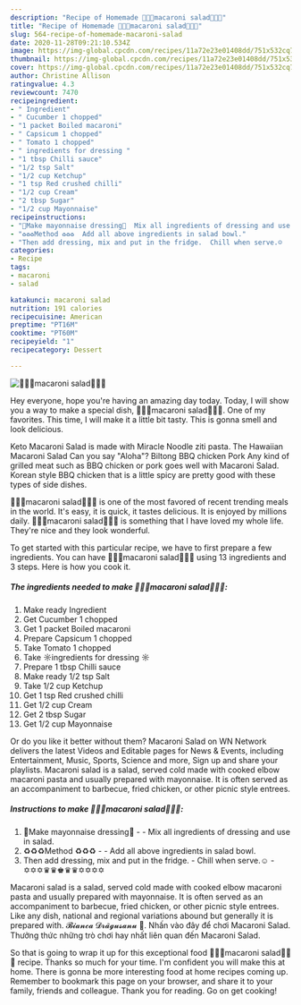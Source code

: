 ```yaml
---
description: "Recipe of Homemade 🌟🌟🌟macaroni salad🌟🌟🌟"
title: "Recipe of Homemade 🌟🌟🌟macaroni salad🌟🌟🌟"
slug: 564-recipe-of-homemade-macaroni-salad
date: 2020-11-28T09:21:10.534Z
image: https://img-global.cpcdn.com/recipes/11a72e23e01408dd/751x532cq70/🌟🌟🌟macaroni-salad🌟🌟🌟-recipe-main-photo.jpg
thumbnail: https://img-global.cpcdn.com/recipes/11a72e23e01408dd/751x532cq70/🌟🌟🌟macaroni-salad🌟🌟🌟-recipe-main-photo.jpg
cover: https://img-global.cpcdn.com/recipes/11a72e23e01408dd/751x532cq70/🌟🌟🌟macaroni-salad🌟🌟🌟-recipe-main-photo.jpg
author: Christine Allison
ratingvalue: 4.3
reviewcount: 7470
recipeingredient:
- " Ingredient"
- " Cucumber 1 chopped"
- "1 packet Boiled macaroni"
- " Capsicum 1 chopped"
- " Tomato 1 chopped"
- " ingredients for dressing "
- "1 tbsp Chilli sauce"
- "1/2 tsp Salt"
- "1/2 cup Ketchup"
- "1 tsp Red crushed chilli"
- "1/2 cup Cream"
- "2 tbsp Sugar"
- "1/2 cup Mayonnaise"
recipeinstructions:
- "🔺Make mayonnaise dressing🔺  Mix all ingredients of dressing and use in salad."
- "♻♻♻Method ♻♻♻  Add all above ingredients in salad bowl."
- "Then add dressing, mix and put in the fridge.  Chill when serve.☺   ✡✡✡♛♛♚♛♛✡✡✡✡"
categories:
- Recipe
tags:
- macaroni
- salad

katakunci: macaroni salad 
nutrition: 191 calories
recipecuisine: American
preptime: "PT16M"
cooktime: "PT60M"
recipeyield: "1"
recipecategory: Dessert

---
```



![🌟🌟🌟macaroni salad🌟🌟🌟](https://img-global.cpcdn.com/recipes/11a72e23e01408dd/751x532cq70/🌟🌟🌟macaroni-salad🌟🌟🌟-recipe-main-photo.jpg)

Hey everyone, hope you're having an amazing day today. Today, I will show you a way to make a special dish, 🌟🌟🌟macaroni salad🌟🌟🌟. One of my favorites. This time, I will make it a little bit tasty. This is gonna smell and look delicious.

Keto Macaroni Salad is made with Miracle Noodle ziti pasta. The Hawaiian Macaroni Salad Can you say &#34;Aloha&#34;? Biltong BBQ chicken Pork Any kind of grilled meat such as BBQ chicken or pork goes well with Macaroni Salad. Korean style BBQ chicken that is a little spicy are pretty good with these types of side dishes.

🌟🌟🌟macaroni salad🌟🌟🌟 is one of the most favored of recent trending meals in the world. It's easy, it is quick, it tastes delicious. It is enjoyed by millions daily. 🌟🌟🌟macaroni salad🌟🌟🌟 is something that I have loved my whole life. They're nice and they look wonderful.


To get started with this particular recipe, we have to first prepare a few ingredients. You can have 🌟🌟🌟macaroni salad🌟🌟🌟 using 13 ingredients and 3 steps. Here is how you cook it.

<!--inarticleads1-->

##### The ingredients needed to make 🌟🌟🌟macaroni salad🌟🌟🌟:

1. Make ready  Ingredient
1. Get  Cucumber 1 chopped
1. Get 1 packet Boiled macaroni
1. Prepare  Capsicum 1 chopped
1. Take  Tomato 1 chopped
1. Take  ☼ingredients for dressing ☼
1. Prepare 1 tbsp Chilli sauce
1. Make ready 1/2 tsp Salt
1. Take 1/2 cup Ketchup
1. Get 1 tsp Red crushed chilli
1. Get 1/2 cup Cream
1. Get 2 tbsp Sugar
1. Get 1/2 cup Mayonnaise


Or do you like it better without them? Macaroni Salad on WN Network delivers the latest Videos and Editable pages for News &amp; Events, including Entertainment, Music, Sports, Science and more, Sign up and share your playlists. Macaroni salad is a salad, served cold made with cooked elbow macaroni pasta and usually prepared with mayonnaise. It is often served as an accompaniment to barbecue, fried chicken, or other picnic style entrees. 

<!--inarticleads2-->

##### Instructions to make 🌟🌟🌟macaroni salad🌟🌟🌟:

1. 🔺Make mayonnaise dressing🔺 -  - Mix all ingredients of dressing and use in salad.
1. ♻♻♻Method ♻♻♻ -  - Add all above ingredients in salad bowl.
1. Then add dressing, mix and put in the fridge.  - Chill when serve.☺  -  ✡✡✡♛♛♚♛♛✡✡✡✡


Macaroni salad is a salad, served cold made with cooked elbow macaroni pasta and usually prepared with mayonnaise. It is often served as an accompaniment to barbecue, fried chicken, or other picnic style entrees. Like any dish, national and regional variations abound but generally it is prepared with. 𝓑𝓲𝓪𝓷𝓬𝓪 𝓓𝓻𝓪̃𝓰𝓾𝓼𝓪𝓷𝓾 🌟. Nhấn vào đây để chơi Macaroni Salad. Thưởng thức những trò chơi hay nhất liên quan đến Macaroni Salad. 

So that is going to wrap it up for this exceptional food 🌟🌟🌟macaroni salad🌟🌟🌟 recipe. Thanks so much for your time. I'm confident you will make this at home. There is gonna be more interesting food at home recipes coming up. Remember to bookmark this page on your browser, and share it to your family, friends and colleague. Thank you for reading. Go on get cooking!
